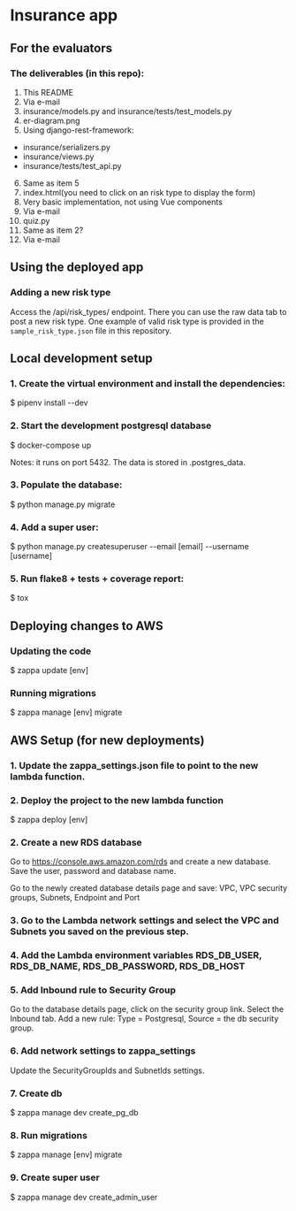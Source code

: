 # Insurance app

## For the evaluators

### The deliverables (in this repo):

1. This README
2. Via e-mail
3. insurance/models.py and insurance/tests/test_models.py
4. er-diagram.png
5. Using django-rest-framework:
  * insurance/serializers.py
  * insurance/views.py
  * insurance/tests/test_api.py
6. Same as item 5
7. index.html(you need to click on an risk type to display the form)
8. Very basic implementation, not using Vue components
9. Via e-mail
10. quiz.py
11. Same as item 2?
12. Via e-mail

## Using the deployed app

### Adding a new risk type

Access the /api/risk_types/ endpoint.
There you can use the raw data tab to post a new risk type. One example of
valid risk type is provided in the `sample_risk_type.json` file in this repository.

## Local development setup

### 1. Create the virtual environment and install the dependencies:

$ pipenv install --dev

### 2. Start the development postgresql database

$ docker-compose up

Notes: it runs on port 5432. The data is stored in .postgres_data.

### 3. Populate the database:

$ python manage.py migrate

### 4. Add a super user:

$ python manage.py createsuperuser --email [email] --username [username]

### 5. Run flake8 + tests + coverage report:

$ tox

## Deploying changes to AWS

### Updating the code

$ zappa update [env]

### Running migrations

$ zappa manage [env] migrate

## AWS Setup (for new deployments)

### 1. Update the zappa_settings.json file to point to the new lambda function.

### 2. Deploy the project to the new lambda function

$ zappa deploy [env]

### 2. Create a new RDS database

Go to https://console.aws.amazon.com/rds and create a new database.
Save the user, password and database name.

Go to the newly created database details page and save: 
VPC, VPC security groups, Subnets, Endpoint and Port

### 3. Go to the Lambda network settings and select the VPC and Subnets you saved on the previous step.

### 4. Add the Lambda environment variables RDS_DB_USER, RDS_DB_NAME, RDS_DB_PASSWORD, RDS_DB_HOST

### 5. Add Inbound rule to Security Group

Go to the database details page, click on the security group link. Select the Inbound tab.
Add a new rule: Type = Postgresql, Source = the db security group. 

### 6. Add network settings to zappa_settings

Update the SecurityGroupIds and SubnetIds settings.

### 7. Create db

$ zappa manage dev create_pg_db

### 8. Run migrations

$ zappa manage [env] migrate

### 9. Create super user

$ zappa manage dev create_admin_user
